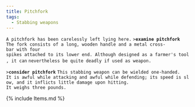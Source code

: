 ```yaml
---
title: Pitchfork
tags:
  - Stabbing weapons
---
```

`A pitchfork has been carelessly left lying here.`
`>`**`examine pitchfork`**
`The fork consists of a long, wooden handle and a metal cross-bar with four`
`spikes attached to its lower end. Although designed as a farmer's tool, it can`
`nevertheless be quite deadly if used as weapon.`

`>`**`consider pitchfork`**
`This stabbing weapon can be wielded one-handed.`
`It is awful while attacking and awful while defending; its speed is slow, and it inflicts little damage upon hitting.`
`It weighs three pounds.`

{% include Items.md %}
